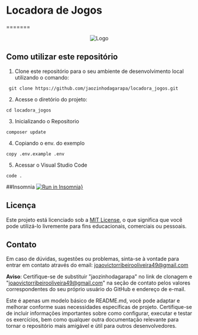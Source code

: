 # Locadora de Jogos
=======
<div align= "center">

![Logo](https://github.com/jaozinhodagarapa/locadora_jogos/blob/main/app/Assets/imagem/logoJogos.png)
</div>

## Como utilizar este repositório

1. Clone este repositório para o seu ambiente de desenvolvimento local utilizando o comando:
```
 git clone https://github.com/jaozinhodagarapa/locadora_jogos.git
```
2. Acesse o diretório do projeto:
```
cd locadora_jogos
```
3. Inicializando o Repositorio
```
composer update
```
4. Copiando o env. do exemplo
```
copy .env.example .env
```

5. Acessar o Visual Studio Code
```
code .
```


##Insomnia
[![Run in Insomnia}](https://insomnia.rest/images/run.svg)](https://insomnia.rest/run/?label=locadora_jogos&uri=https%3A%2F%2Fraw.githubusercontent.com%2Fjaozinhodagarapa2Flocadora_jogos%2Fmain%2FInsomnia-All_2024-05-09.json)

## Licença

Este projeto está licenciado sob a [MIT License](LICENSE), o que significa que você pode utilizá-lo livremente para fins educacionais, comerciais ou pessoais.

## Contato
Em caso de dúvidas, sugestões ou problemas, sinta-se à vontade para entrar em contato através do email: joaovictorribeirooliveira49@gmail.com

**Aviso**: Certifique-se de substituir "jaozinhodagarapa" no link de clonagem e "joaovictorribeirooliveira49@gmail.com" na seção de contato pelos valores correspondentes do seu próprio usuário do GitHub e endereço de e-mail.

Este é apenas um modelo básico de README.md, você pode adaptar e melhorar conforme suas necessidades específicas de projeto. Certifique-se de incluir informações importantes sobre como configurar, executar e testar os exercícios, bem como qualquer outra documentação relevante para tornar o repositório mais amigável e útil para outros desenvolvedores.